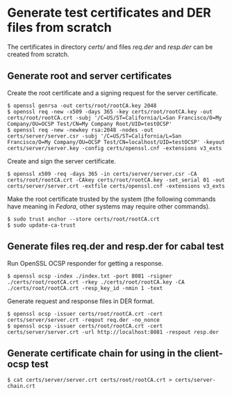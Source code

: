 Generate test certificates and DER files from scratch
=====================================================

The certificates in directory *certs/* and files *req.der* and *resp.der* can
be created from scratch.

Generate root and server certificates
-------------------------------------

Create the root certificate and a signing request for the server certificate.

```ShellSession
$ openssl genrsa -out certs/root/rootCA.key 2048
$ openssl req -new -x509 -days 365 -key certs/root/rootCA.key -out certs/root/rootCA.crt -subj '/C=US/ST=California/L=San Francisco/O=My Company/OU=OCSP Test/CN=My Company Root/UID=testOCSP'
$ openssl req -new -newkey rsa:2048 -nodes -out certs/server/server.csr -subj '/C=US/ST=California/L=San Francisco/O=My Company/OU=OCSP Test/CN=localhost/UID=testOCSP' -keyout certs/server/server.key -config certs/openssl.cnf -extensions v3_exts
```

Create and sign the server certificate.

```ShellSession
$ openssl x509 -req -days 365 -in certs/server/server.csr -CA certs/root/rootCA.crt -CAkey certs/root/rootCA.key -set_serial 01 -out certs/server/server.crt -extfile certs/openssl.cnf -extensions v3_exts
```

Make the root certificate trusted by the system (the following commands have
meaning in *Fedora*, other systems may require other commands).

```ShellSession
$ sudo trust anchor --store certs/root/rootCA.crt
$ sudo update-ca-trust
```

Generate files req.der and resp.der for cabal test
--------------------------------------------------

Run OpenSSL OCSP responder for getting a response.

```ShellSession
$ openssl ocsp -index ./index.txt -port 8081 -rsigner ./certs/root/rootCA.crt -rkey ./certs/root/rootCA.key -CA ./certs/root/rootCA.crt -resp_key_id -nmin 1 -text
```

Generate request and response files in DER format.

```ShellSession
$ openssl ocsp -issuer certs/root/rootCA.crt -cert certs/server/server.crt -reqout req.der -no_nonce
$ openssl ocsp -issuer certs/root/rootCA.crt -cert certs/server/server.crt -url http://localhost:8081 -respout resp.der
```

Generate certificate chain for using in the client-ocsp test
------------------------------------------------------------

```ShellSession
$ cat certs/server/server.crt certs/root/rootCA.crt > certs/server-chain.crt
```

